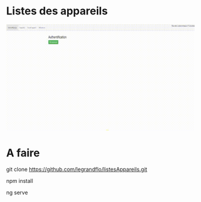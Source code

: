 # Listes des appareils

![demo](https://github.com/legrandflo/listesAppareils/blob/master/listesAppareils.gif) 


# A faire

git clone https://github.com/legrandflo/listesAppareils.git

npm install

ng serve


